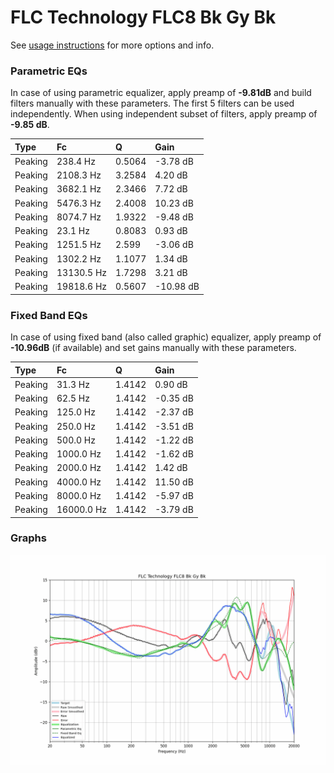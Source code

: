 # FLC Technology FLC8 Bk Gy Bk
See [usage instructions](https://github.com/jaakkopasanen/AutoEq#usage) for more options and info.

### Parametric EQs
In case of using parametric equalizer, apply preamp of **-9.81dB** and build filters manually
with these parameters. The first 5 filters can be used independently.
When using independent subset of filters, apply preamp of **-9.85 dB**.

| Type    | Fc         |      Q | Gain      |
|:--------|:-----------|:-------|:----------|
| Peaking | 238.4 Hz   | 0.5064 | -3.78 dB  |
| Peaking | 2108.3 Hz  | 3.2584 | 4.20 dB   |
| Peaking | 3682.1 Hz  | 2.3466 | 7.72 dB   |
| Peaking | 5476.3 Hz  | 2.4008 | 10.23 dB  |
| Peaking | 8074.7 Hz  | 1.9322 | -9.48 dB  |
| Peaking | 23.1 Hz    | 0.8083 | 0.93 dB   |
| Peaking | 1251.5 Hz  | 2.599  | -3.06 dB  |
| Peaking | 1302.2 Hz  | 1.1077 | 1.34 dB   |
| Peaking | 13130.5 Hz | 1.7298 | 3.21 dB   |
| Peaking | 19818.6 Hz | 0.5607 | -10.98 dB |

### Fixed Band EQs
In case of using fixed band (also called graphic) equalizer, apply preamp of **-10.96dB**
(if available) and set gains manually with these parameters.

| Type    | Fc         |      Q | Gain     |
|:--------|:-----------|:-------|:---------|
| Peaking | 31.3 Hz    | 1.4142 | 0.90 dB  |
| Peaking | 62.5 Hz    | 1.4142 | -0.35 dB |
| Peaking | 125.0 Hz   | 1.4142 | -2.37 dB |
| Peaking | 250.0 Hz   | 1.4142 | -3.51 dB |
| Peaking | 500.0 Hz   | 1.4142 | -1.22 dB |
| Peaking | 1000.0 Hz  | 1.4142 | -1.62 dB |
| Peaking | 2000.0 Hz  | 1.4142 | 1.42 dB  |
| Peaking | 4000.0 Hz  | 1.4142 | 11.50 dB |
| Peaking | 8000.0 Hz  | 1.4142 | -5.97 dB |
| Peaking | 16000.0 Hz | 1.4142 | -3.79 dB |

### Graphs
![](./FLC%20Technology%20FLC8%20Bk%20Gy%20Bk.png)